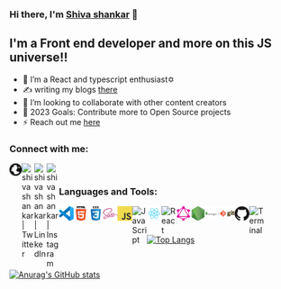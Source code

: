 ### Hi there, I'm [Shiva shankar][website] 👋

## I'm a Front end developer and more on this JS universe!!

- 🚀 I’m a React and typescript enthusiast✡️
- ✍️ writing my blogs [there][blog]
- 👯 I’m looking to collaborate with other content creators
- 🥅 2023 Goals: Contribute more to Open Source projects
- ⚡ Reach out me [here][website]

### Connect with me:

<!-- [<img align="left" alt="shivashankar | YouTube" width="22px" src="https://cdn.jsdelivr.net/npm/simple-icons@v3/icons/youtube.svg" />][youtube] -->

[<img align="left" color="grey" alt="shivashankar" width="22px" src="https://raw.githubusercontent.com/iconic/open-iconic/master/svg/globe.svg" />][website]
[<img align="left" color="grey" alt="shivashankar | Twitter" width="22px" src="https://cdn.jsdelivr.net/npm/simple-icons@v3/icons/twitter.svg" />][twitter]
[<img align="left" color="grey" alt="shivashankar | LinkedIn" width="22px" src="https://cdn.jsdelivr.net/npm/simple-icons@v3/icons/linkedin.svg" />][linkedin]
[<img align="left" color="grey" alt="shivashankar | Instagram" width="22px" src="https://cdn.jsdelivr.net/npm/simple-icons@v3/icons/instagram.svg" />][instagram]

<br />

### Languages and Tools:

[<img align="left" alt="Visual Studio Code" width="26px" src="https://raw.githubusercontent.com/github/explore/80688e429a7d4ef2fca1e82350fe8e3517d3494d/topics/visual-studio-code/visual-studio-code.png" />][vscode]
[<img align="left" alt="HTML5" width="26px" src="https://raw.githubusercontent.com/github/explore/80688e429a7d4ef2fca1e82350fe8e3517d3494d/topics/html/html.png" />][html]
[<img align="left" alt="CSS3" width="26px" src="https://raw.githubusercontent.com/github/explore/80688e429a7d4ef2fca1e82350fe8e3517d3494d/topics/css/css.png" />][css]
[<img align="left" alt="Sass" width="26px" src="https://raw.githubusercontent.com/github/explore/80688e429a7d4ef2fca1e82350fe8e3517d3494d/topics/sass/sass.png" />][css]
[<img align="left" alt="JavaScript" width="26px" src="https://raw.githubusercontent.com/github/explore/80688e429a7d4ef2fca1e82350fe8e3517d3494d/topics/javascript/javascript.png" />][js]
[<img align="left" alt="JavaScript" width="26px" src="https://miro.medium.com/max/816/1*mn6bOs7s6Qbao15PMNRyOA.png" />][ts]
[<img align="left" alt="React" width="26px" src="https://raw.githubusercontent.com/github/explore/80688e429a7d4ef2fca1e82350fe8e3517d3494d/topics/react/react.png" />][react]
[<img align="left" alt="React" width="26px" src="https://upload.wikimedia.org/wikipedia/commons/6/64/Expressjs.png" />][express]
[<img align="left" alt="GraphQL" width="26px" src="https://raw.githubusercontent.com/github/explore/80688e429a7d4ef2fca1e82350fe8e3517d3494d/topics/graphql/graphql.png" />][graphql]
[<img align="left" alt="Node.js" width="26px" src="https://raw.githubusercontent.com/github/explore/80688e429a7d4ef2fca1e82350fe8e3517d3494d/topics/nodejs/nodejs.png" />][node]
[<img align="left" alt="MongoDB" width="26px" src="https://raw.githubusercontent.com/github/explore/80688e429a7d4ef2fca1e82350fe8e3517d3494d/topics/mongodb/mongodb.png" />][mongo]
[<img align="left" alt="Git" width="26px" src="https://raw.githubusercontent.com/github/explore/80688e429a7d4ef2fca1e82350fe8e3517d3494d/topics/git/git.png" />][git]
[<img align="left" alt="GitHub" width="26px" src="https://raw.githubusercontent.com/github/explore/78df643247d429f6cc873026c0622819ad797942/topics/github/github.png" />][github]
[<img align="left" alt="Terminal" width="26px" src="https://res.cloudinary.com/postman/image/upload/t_team_logo/v1629869194/team/2893aede23f01bfcbd2319326bc96a6ed0524eba759745ed6d73405a3a8b67a8" />][postman]

<br />
<br />



[![Top Langs](https://github-readme-stats.vercel.app/api/top-langs/?username=Shivashankar-741&show_icons=true&theme=onedark&layout=compact)](https://github.com/anuraghazra/github-readme-stats)

<br />

[![Anurag's GitHub stats](https://github-readme-stats.vercel.app/api?username=Shivashankar-741&show_icons=true&theme=onedark)](https://github.com/anuraghazra/github-readme-stats)

[website]: https://shivashankar.vercel.app/
[blog]: https://shivashankar.vercel.app/blog
[twitter]: https://twitter.com/shivashankar_22
[instagram]: https://www.instagram.com/____shiva_shankar____/
[linkedin]: https://www.linkedin.com/in/shivashankar10/
[vscode]: https://code.visualstudio.com/download
[html]: https://www.w3schools.com/html/html_intro.asp
[css]: https://developer.mozilla.org/en-us/docs/web/css
[js]: https://developer.mozilla.org/en-us/docs/web/javascript
[ts]: https://www.typescriptlang.org/docs/
[express]: http://expressjs.com/
[react]: https://reactjs.org/
[graphql]: https://graphql.org/
[node]: https://nodejs.org/en/
[mongo]: https://www.mongodb.com/
[git]: https://git-scm.com/docs/git
[github]: https://github.com/
[postman]: https://www.postman.com/
